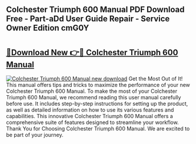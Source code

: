 ## Colchester Triumph 600 Manual PDF Download Free - Part-aDd User Guide Repair - Service Owner Edition cmG0Y

# <h2><a href="http://bc54904.oget.top/?id=Colchester+Triumph+600+Manual">🔗Download New 👉🔴 Colchester Triumph 600 Manual</a></h2>

[![Colchester Triumph 600 Manual new download](https://i.imgur.com/5g1atiW.png)](http://bc54904.oget.top/?id=Colchester+Triumph+600+Manual)
Get the Most Out of It! This manual offers tips and tricks to maximize the performance of your new Colchester Triumph 600 Manual. To make the most of your Colchester Triumph 600 Manual, we recommend reading this user manual carefully before use. It includes step-by-step instructions for setting up the product, as well as detailed information on how to use its various features and capabilities. This innovative Colchester Triumph 600 Manual offers a comprehensive suite of features designed to streamline your workflow. Thank You for Choosing Colchester Triumph 600 Manual. We are excited to be part of your journey.
